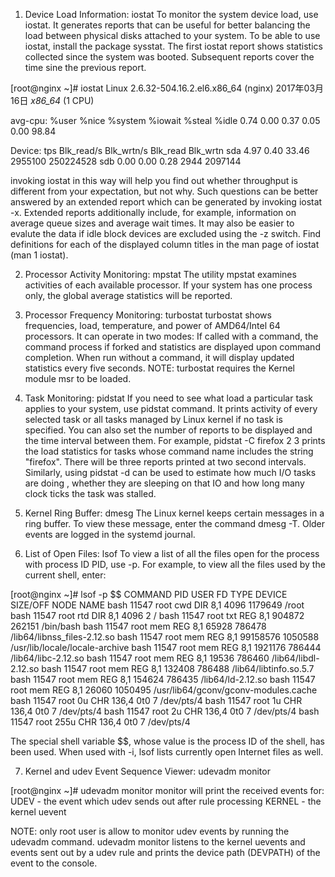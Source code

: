 1. Device Load Information: iostat
To monitor the system device load, use iostat. It generates reports that
can be useful for better balancing the load between physical disks
attached to your system.
To be able to use iostat, install the package sysstat.
The first iostat report shows statistics collected since the system was
booted. Subsequent reports cover the time sine the previous report.

[root@nginx ~]# iostat
Linux 2.6.32-504.16.2.el6.x86_64 (nginx)        2017年03月16日  _x86_64_    (1 CPU)

avg-cpu:  %user   %nice %system %iowait  %steal   %idle
           0.74    0.00    0.37    0.05    0.00   98.84

Device:            tps   Blk_read/s   Blk_wrtn/s   Blk_read   Blk_wrtn
sda               4.97         0.40        33.46    2955100  250224528
sdb               0.00         0.00         0.28       2944    2097144

invoking iostat in this way will help you find out whether throughput is 
different from your expectation, but not why. Such questions can be better
answered by an extended report which can be generated by invoking iostat -x.
Extended reports additionally include, for example, information on average queue
sizes and average wait times. It may also be easier to evalute the data if idle
block devices are excluded using the -z switch. Find definitions for each of 
the displayed column titles in the man page of iostat (man 1 iostat).

2. Processor Activity Monitoring: mpstat
The utility mpstat examines activities of each available processor. If your 
system has one process only, the global average statistics will be reported.

3. Processor Frequency Monitoring: turbostat
turbostat shows frequencies, load, temperature, and power of AMD64/Intel 64
processors. It can operate in two modes: If called with a command, the command
process if forked and statistics are displayed upon command completion. When run
without a command, it will display updated statistics every five seconds.
NOTE: turbostat requires the Kernel module msr to be loaded.

4. Task Monitoring: pidstat
If you need to see what load a particular task applies to your system, use 
pidstat command. It prints activity of every selected task or all tasks managed
by Linux kernel if no task is specified. You can also set the number of reports
to be displayed and the time interval between them.
For example, pidstat -C firefox 2 3 prints the load statistics for tasks whose
command name includes the string "firefox". There will be three reports printed
at two second intervals.
Similarly, using pidstat -d can be used to estimate how much I/O tasks are doing
, whether they are sleeping on that IO and how long many clock ticks the task
was stalled.

5. Kernel Ring Buffer: dmesg
The Linux kernel keeps certain messages in a ring buffer. To view these message,
enter the command dmesg -T. Older events are logged in the systemd journal.

6. List of Open Files: lsof 
To view a list of all the files open for the process with process ID PID, use -p.
For example, to view all the files used by the current shell, enter:

[root@nginx ~]# lsof -p $$
COMMAND   PID USER   FD   TYPE DEVICE SIZE/OFF    NODE NAME
bash    11547 root  cwd    DIR    8,1     4096 1179649 /root
bash    11547 root  rtd    DIR    8,1     4096       2 /
bash    11547 root  txt    REG    8,1   904872  262151 /bin/bash
bash    11547 root  mem    REG    8,1    65928  786478 /lib64/libnss_files-2.12.so
bash    11547 root  mem    REG    8,1 99158576 1050588 /usr/lib/locale/locale-archive
bash    11547 root  mem    REG    8,1  1921176  786444 /lib64/libc-2.12.so
bash    11547 root  mem    REG    8,1    19536  786460 /lib64/libdl-2.12.so
bash    11547 root  mem    REG    8,1   132408  786488 /lib64/libtinfo.so.5.7
bash    11547 root  mem    REG    8,1   154624  786435 /lib64/ld-2.12.so
bash    11547 root  mem    REG    8,1    26060 1050495 /usr/lib64/gconv/gconv-modules.cache
bash    11547 root    0u   CHR  136,4      0t0       7 /dev/pts/4
bash    11547 root    1u   CHR  136,4      0t0       7 /dev/pts/4
bash    11547 root    2u   CHR  136,4      0t0       7 /dev/pts/4
bash    11547 root  255u   CHR  136,4      0t0       7 /dev/pts/4

The special shell variable $$, whose value is the process ID of the shell, has been used.
When used with -i, lsof lists currently open Internet files as well.

7. Kernel and udev Event Sequence Viewer: udevadm monitor

[root@nginx ~]# udevadm monitor
monitor will print the received events for:
UDEV - the event which udev sends out after rule processing
KERNEL - the kernel uevent

NOTE: only root user is allow to monitor udev events by running the udevadm command.
udevadm monitor listens to the kernel uevents and events sent out by a udev rule and
prints the device path (DEVPATH) of the event to the console.
